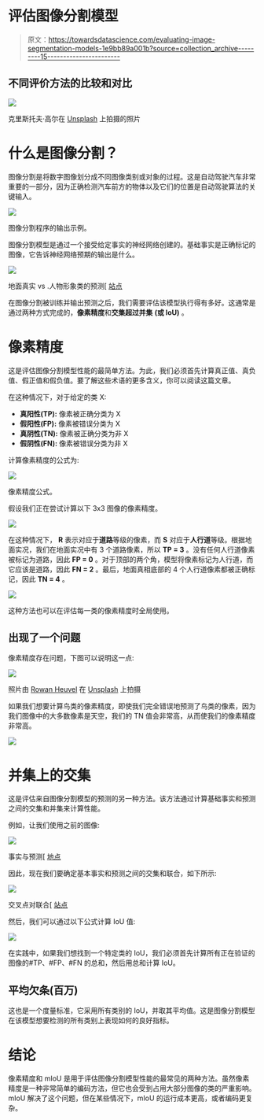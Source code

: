 # 评估图像分割模型

> 原文：<https://towardsdatascience.com/evaluating-image-segmentation-models-1e9bb89a001b?source=collection_archive---------15----------------------->

## 不同评价方法的比较和对比

![](img/e08db2cbd1e7a6e41ae1d430bf03acb7.png)

克里斯托夫·高尔在 [Unsplash](https://unsplash.com/s/photos/software-coding?utm_source=unsplash&utm_medium=referral&utm_content=creditCopyText) 上拍摄的照片

# 什么是图像分割？

图像分割是将数字图像划分成不同图像类别或对象的过程。这是自动驾驶汽车非常重要的一部分，因为正确检测汽车前方的物体以及它们的位置是自动驾驶算法的关键输入。

![](img/d3d929af018118f6c703a0de320fe373.png)

图像分割程序的输出示例。

图像分割模型是通过一个接受给定事实的神经网络创建的。基础事实是正确标记的图像，它告诉神经网络预期的输出是什么。

![](img/65679a3ef5f53cb8c4fad9e964344266.png)

地面真实 vs .人物形象类的预测[ [站点](https://www.jeremyjordan.me/evaluating-image-segmentation-models/)

在图像分割被训练并输出预测之后，我们需要评估该模型执行得有多好。这通常是通过两种方式完成的，**像素精度**和**交集超过并集** **(或 IoU)** 。

# 像素精度

这是评估图像分割模型性能的最简单方法。为此，我们必须首先计算真正值、真负值、假正值和假负值。要了解这些术语的更多含义，你可以阅读这篇文章。

在这种情况下，对于给定的类 X:

*   **真阳性(TP):** 像素被正确分类为 X
*   **假阳性(FP):** 像素被错误分类为 X
*   **真阴性(TN):** 像素被正确分类为非 X
*   **假阴性(FN):** 像素被错误分类为非 X

计算像素精度的公式为:

![](img/b2cfc3575a8ae4f3810ef6e61ebb8538.png)

像素精度公式。

假设我们正在尝试计算以下 3x3 图像的像素精度。

![](img/541a513bca9ee66c7adfcc2eedaaffcf.png)

在这种情况下， **R** 表示对应于**道路**等级的像素，而 **S** 对应于**人行道**等级。根据地面实况，我们在地面实况中有 3 个道路像素，所以 **TP = 3** 。没有任何人行道像素被标记为道路，因此 **FP = 0** 。对于顶部的两个角，模型将像素标记为人行道，而它应该是道路，因此 **FN = 2** 。最后，地面真相底部的 4 个人行道像素都被正确标记，因此 **TN = 4** 。

![](img/27c2be6a08285b0d936977e7e5dcfaa1.png)

这种方法也可以在评估每一类的像素精度时全局使用。

## 出现了一个问题

像素精度存在问题，下图可以说明这一点:

![](img/ea2d1ed1059870293b736e85cc0e3729.png)

照片由 [Rowan Heuvel](https://unsplash.com/@insolitus?utm_source=unsplash&utm_medium=referral&utm_content=creditCopyText) 在 [Unsplash](https://unsplash.com/s/photos/bird?utm_source=unsplash&utm_medium=referral&utm_content=creditCopyText) 上拍摄

如果我们想要计算鸟类的像素精度，即使我们完全错误地预测了鸟类的像素，因为我们图像中的大多数像素是天空，我们的 TN 值会非常高，从而使我们的像素精度非常高。

![](img/0cb6a7a26887f141f9c760fda0c958c7.png)

# 并集上的交集

这是评估来自图像分割模型的预测的另一种方法。该方法通过计算基础事实和预测之间的交集和并集来计算性能。

例如，让我们使用之前的图像:

![](img/65679a3ef5f53cb8c4fad9e964344266.png)

事实与预测[ [地点](https://www.jeremyjordan.me/evaluating-image-segmentation-models/)

因此，现在我们要确定基本事实和预测之间的交集和联合，如下所示:

![](img/1afcfe91f5915fc27479efd5a1287fd6.png)

交叉点对联合[ [站点](https://www.jeremyjordan.me/evaluating-image-segmentation-models/)

然后，我们可以通过以下公式计算 IoU 值:

![](img/129a8e7cb0136905af3510d0da93c8e4.png)

在实践中，如果我们想找到一个特定类的 IoU，我们必须首先计算所有正在验证的图像的#TP、#FP、#FN 的总和，然后用总和计算 IoU。

## 平均欠条(百万)

这也是一个度量标准，它采用所有类别的 IoU，并取其平均值。这是图像分割模型在该模型想要检测的所有类别上表现如何的良好指标。

# 结论

像素精度和 mIoU 是用于评估图像分割模型性能的最常见的两种方法。虽然像素精度是一种非常简单的编码方法，但它也会受到占用大部分图像的类的严重影响。mIoU 解决了这个问题，但在某些情况下，mIoU 的运行成本更高，或者编码更复杂。